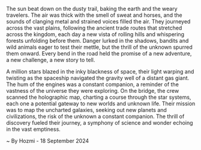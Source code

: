 
The sun beat down on the dusty trail, baking the earth and the weary travelers.  The air was thick with the smell of sweat and horses, and the sounds of clanging metal and strained voices filled the air.  They journeyed across the vast plains, following the ancient trade routes that stretched across the kingdom, each day a new vista of rolling hills and whispering forests unfolding before them. Danger lurked in the shadows, bandits and wild animals eager to test their mettle, but the thrill of the unknown spurred them onward. Every bend in the road held the promise of a new adventure, a new challenge, a new story to tell.

A million stars blazed in the inky blackness of space, their light warping and twisting as the spaceship navigated the gravity well of a distant gas giant. The hum of the engines was a constant companion, a reminder of the vastness of the universe they were exploring. On the bridge, the crew scanned the holographic map, charting a course through the star systems, each one a potential gateway to new worlds and unknown life. Their mission was to map the uncharted galaxies, seeking out new planets and civilizations, the risk of the unknown a constant companion. The thrill of discovery fueled their journey, a symphony of science and wonder echoing in the vast emptiness. 

~ By Hozmi - 18 September 2024
